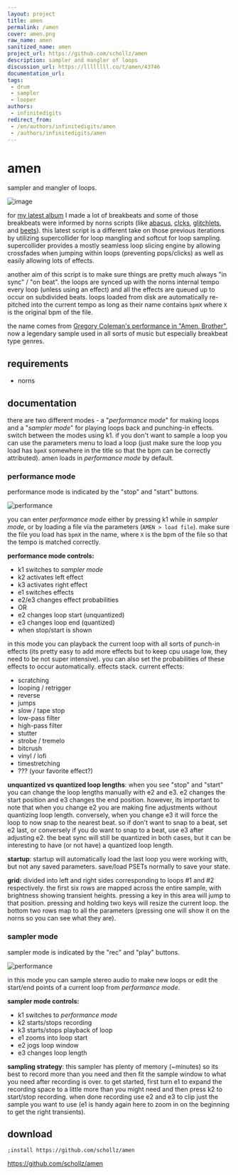 ```yaml
---
layout: project
title: amen
permalink: /amen
cover: amen.png
raw_name: amen
sanitized_name: amen
project_url: https://github.com/schollz/amen
description: sampler and mangler of loops
discussion_url: https://llllllll.co/t/amen/43746
documentation_url: 
tags:
 - drum
 - sampler
 - looper
authors:
 - infinitedigits
redirect_from:
 - /en/authors/infinitedigits/amen
 - /authors/infinitedigits/amen
---
```

# amen

sampler and mangler of loops.

![image](https://user-images.githubusercontent.com/6550035/113587034-1c4f3580-95e3-11eb-9a6b-0274ccd91480.png)

for [my latest album](https://infinitedigits.bandcamp.com/album/be-the-light-be-the-void) I made a lot of breakbeats and some of those breakbeats were informed by norns scripts (like [abacus](https://llllllll.co/t/abacus/37871), [clcks](https://llllllll.co/t/clcks/), [glitchlets](https://llllllll.co/t/clcks/), and [beets](https://llllllll.co/t/beets-1-1-1/30069)). this latest script is a different take on those previous iterations by utilizing supercollider for loop mangling and softcut for loop sampling. supercollider provides a mostly seamless loop slicing engine by allowing crossfades when jumping within loops (preventing pops/clicks) as well as easily allowing lots of effects.

another aim of this script is to make sure things are pretty much always "in sync" / "on beat". the loops are synced up with the norns internal tempo every loop (unless using an effect) and all the effects are queued up to occur on subdivided beats. loops loaded from disk are automatically re-pitched into the current tempo as long as their name contains `bpmX` where `X` is the original bpm of the file.

the name comes from [Gregory Coleman's performance in "Amen, Brother"](https://www.youtube.com/watch?v=5SaFTm2bcac), now a legendary sample used in all sorts of music but especially breakbeat type genres.


## requirements

- norns

## documentation

there are two different modes - a "*performance mode*" for making loops and a  "*sampler mode*" for playing loops back and punching-in effects. switch between the modes using k1. if you don't want to sample a loop you can use the parameters menu to load a loop (just make sure the loop you load has `bpmX` somewhere in the title so that the bpm can be correctly attributed). amen loads in *performance mode* by default.

### performance mode

performance mode is indicated by the "stop" and "start" buttons.

![performance](https://user-images.githubusercontent.com/6550035/113587036-1c4f3580-95e3-11eb-8772-ab1ab995ed5e.png)

you can enter *performance mode* either by pressing k1 while in *sampler mode*, or by loading a file via the parameters (`AMEN > load file`). make sure the file you load has `bpmX` in the name, where `X` is the bpm of the file so that the tempo is matched correctly.

**performance mode controls:**

- k1 switches to *sampler mode*
- k2 activates left effect
- k3 activates right effect
- e1 switches effects
- e2/e3 changes effect probabilities
- OR
- e2 changes loop start (unquantized)
- e3 changes loop end (quantized)
- when stop/start is shown


in this mode you can playback the current loop with all sorts of punch-in effects (its pretty easy to add more effects but to keep cpu usage low, they need to be not super intensive). you can also set the probabilities of these effects to occur automatically. effects stack. current effects:

- scratching
- looping / retrigger
- reverse
- jumps
- slow / tape stop
- low-pass filter
- high-pass filter
- stutter
- strobe / tremelo
- bitcrush
- vinyl / lofi
- timestretching
- ??? (your favorite effect?)

**unquantized vs quantized loop lengths**: when you see "stop" and "start" you can change the loop lengths manually with e2 and e3. e2 changes the start position and e3 changes the end position. however, its important to note that when you change e2 you are making fine adjustments without quantizing loop length. conversely, when you change e3 it will force the loop to now snap to the nearest beat. so if don't want to snap to a beat, set e2 last, or conversely if you do want to snap to a beat, use e3 after adjusting e2. the beat sync will still be quantized in both cases, but it can be interesting to have (or not have) a quantized loop length.

**startup**: startup will automatically load the last loop you were working with, but not any saved parameters. save/load PSETs normally to save your state.

**grid:** divided into left and right sides corresponding to loops #1 and #2 respectively. the first six rows are mapped across the entire sample, with brightness showing transient heights. pressing a key in this area will jump to that position. pressing and holding two keys will resize the current loop. the bottom two rows map to all the parameters (pressing one will show it on the norns so you can see what they are). 

### sampler mode

sampler mode is indicated by the "rec" and "play" buttons.

![performance](https://user-images.githubusercontent.com/6550035/113587030-1bb69f00-95e3-11eb-92e7-37520fdd24c0.png)

in this mode you can sample stereo audio to make new loops or edit the start/end points of a current loop from *performance mode*.

**sampler mode controls:**

- k1 switches to *performance mode* 
- k2 starts/stops recording
- k3 starts/stops playback of loop
- e1 zooms into loop start
- e2 jogs loop window
- e3 changes loop length

**sampling strategy**: this sampler has plenty of memory (~minutes) so its best to record more than you need and then fit the sample window to what you need after recording is over. to get started, first turn e1 to expand the recording space to a little more than you might need and then press k2 to start/stop recording. when done recording use e2 and e3 to clip just the sample you want to use (e1 is handy again here to zoom in on the beginning to get the right transients).

## download

`;install https://github.com/schollz/amen`

https://github.com/schollz/amen
